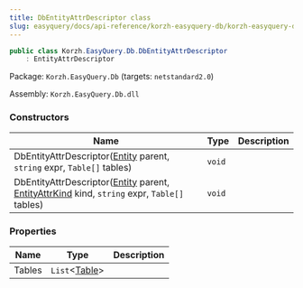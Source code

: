 ```yaml
---
title: DbEntityAttrDescriptor class
slug: easyquery/docs/api-reference/korzh-easyquery-db/korzh-easyquery-db-namespace/dbentityattrdescriptor-class
---
```



```csharp
public class Korzh.EasyQuery.Db.DbEntityAttrDescriptor
    : EntityAttrDescriptor

```
Package: `Korzh.EasyQuery.Db` (targets: `netstandard2.0`)

Assembly: `Korzh.EasyQuery.Db.dll`

### Constructors

| Name | Type | Description | 
| --- | --- | --- | 
| DbEntityAttrDescriptor([Entity](/api-reference/korzh-easyquery/korzh-easyquery-namespace/entity-class) parent, `string` expr, `Table[]` tables) | `void` |  | 
| DbEntityAttrDescriptor([Entity](/api-reference/korzh-easyquery/korzh-easyquery-namespace/entity-class) parent, [EntityAttrKind](/api-reference/easydata-core/easydata-namespace/entityattrkind-enum) kind, `string` expr, `Table[]` tables) | `void` |  | 


### Properties

| Name | Type | Description | 
| --- | --- | --- | 
| Tables | `List`&lt;[Table](/api-reference/korzh-easyquery-db/korzh-easyquery-db-namespace/table-class)&gt; |  |